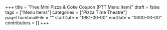 +++
title = "Free Mini Pizza & Coke Coupon (PTT Menu Item)"
draft = false
tags = ["Menu Items"]
categories = ["Pizza Time Theatre"]
pageThumbnailFile = ""
startDate = "1981-00-00"
endDate = "0000-00-00"
contributors = []
+++
